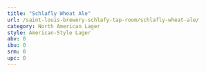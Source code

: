 ```yaml
---
title: "Schlafly Wheat Ale"
url: /saint-louis-brewery-schlafy-tap-room/schlafly-wheat-ale/
category: North American Lager
style: American-Style Lager
abv: 0
ibu: 0
srm: 0
upc: 0
---
```



